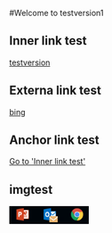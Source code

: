 #Welcome to testversion1

## Inner link test
[testversion](testversion)

## Externa link test
[bing](http://www.bing.com)

## Anchor link test
[Go to 'Inner link test'](#Innerlinktest)   

## imgtest
![image](../images/1.png)
